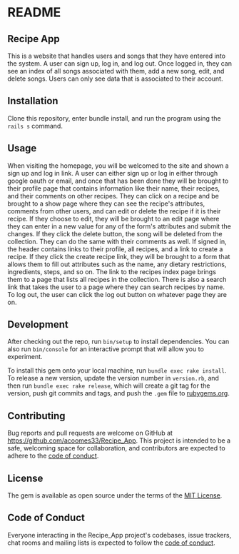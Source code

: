 # README

## Recipe App

This is a website that handles users and songs that they have entered into the system. A user can sign up, log in, and log out. Once logged in, they can see an index of all songs associated with them, add a new song, edit, and delete songs. Users can only see data that is associated to their account.

## Installation

Clone this repository, enter bundle install, and run the program using the `rails s` command. 

## Usage

When visiting the homepage, you will be welcomed to the site and shown a sign up and log in link. A user can either sign up or log in either through google oauth or email, and once that has been done they will be brought to their profile page that contains information like their name, their recipes, and their comments on other recipes. They can click on a recipe and be brought to a show page where they can see the recipe's attributes, comments from other users, and can edit or delete the recipe if it is their recipe. If they choose to edit, they will be brought to an edit page where they can enter in a new value for any of the form's attributes and submit the changes. If they click the delete button, the song will be deleted from the collection. They can do the same with their comments as well. If signed in, the header contains links to their profile, all recipes, and a link to create a recipe. If they click the create recipe link, they will be brought to a form that allows them to fill out attributes such as the name, any dietary restrictions, ingredients, steps, and so on. The link to the recipes index page brings them to a page that lists all recipes in the collection. There is also a search link that takes the user to a page where they can search recipes by name. To log out, the user can click the log out button on whatever page they are on.



## Development

After checking out the repo, run `bin/setup` to install dependencies. You can also run `bin/console` for an interactive prompt that will allow you to experiment.

To install this gem onto your local machine, run `bundle exec rake install`. To release a new version, update the version number in `version.rb`, and then run `bundle exec rake release`, which will create a git tag for the version, push git commits and tags, and push the `.gem` file to [rubygems.org](https://rubygems.org).

## Contributing

Bug reports and pull requests are welcome on GitHub at https://github.com/acoomes33/Recipe_App. This project is intended to be a safe, welcoming space for collaboration, and contributors are expected to adhere to the [code of conduct](https://github.com/acoomes33/Recipe_App/blob/master/CODE_OF_CONDUCT.md).


## License

The gem is available as open source under the terms of the [MIT License](https://opensource.org/licenses/MIT).

## Code of Conduct

Everyone interacting in the Recipe_App project's codebases, issue trackers, chat rooms and mailing lists is expected to follow the [code of conduct](https://github.com/acoomes33/Recipe_App/blob/master/CODE_OF_CONDUCT.md).

